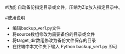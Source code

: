 #功能
自动备份指定目录或文件，压缩为Zip放入指定目录中。

#使用说明
* 编辑backup_ver1.py文件
* 将source数组修改为需要备份的目录或文件
* 将target_dir数组修改为备份文件保存的目录
* 在终端中本文件夹下输入 Python backup_ver1.py 即可
